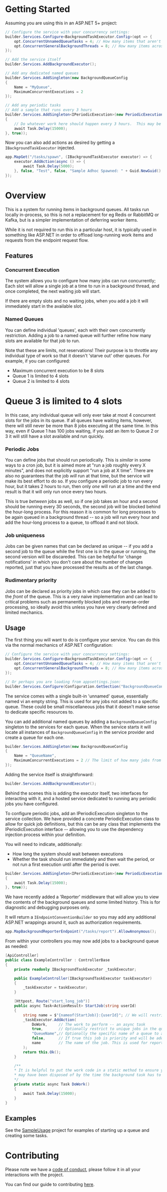 # Getting Started

Assuming you are using this in an ASP.NET 5+ project:

```csharp
// Configure the service with your concurrency settings:
builder.Services.Configure<BackgroundTaskExecutor.Config>(opt => {
    opt.ConcurrentUnnamedQueueTasks = 4; // How many items that aren't added to a specific queue to run in parallel.
    opt.ConcurrentGeneralBackgroundThreads = 8; // How many items across all queues can be run in parallel in total.
});

// Add the service itself
builder.Services.AddBackgroundExecutor();

// Add any dedicated named queues
builder.Services.AddSingleton(new BackgroundQueueConfig
{
    Name = "MyQueue",
    MaximumConcurrentExecutions = 2
});

// Add any periodic tasks 
// Add a sample that runs every 3 hours
builder.Services.AddSingleton<IPeriodicExecution>(new PeriodicExecution("Example 3 hour periodic execution", TimeSpan.FromHours(3), async () =>
{
    // Do whatever work here should happen every 3 hours.  This may be to add additional background tasks in the queue.
    await Task.Delay(15000);
}, true));
```

Now you can also add actions as desired by getting a `IBackgroundTaskExecutor` injected.

```csharp
app.MapGet("/tasks/spawn", (IBackgroundTaskExecutor executor) => {
    executor.AddAction(async () => {
        await Task.Delay(5000);
    }, false, "Test", false, "Sample Adhoc Spawned: " + Guid.NewGuid().ToString());
});
```

# Overview

This is a system for running items in background queues.  All tasks run locally in-process, so this is not a replacement for eg Redis or RabbitMQ or Kafka, 
but is a simpler implementation of deferring worker items.

While it is not required to run this in a particular host, it is typically used in something like ASP.NET in order to offload long-running work items and 
requests from the endpoint request flow.

## Features

### Concurrent Execution

The system allows you to configure how many jobs can run concurrently; Each slot will allow a single job at a time to run in a background thread, and once completed, the next 
waiting job will start.  

If there are empty slots and no waiting jobs, when you add a job it will immediately start in the available slot.

### Named Queues

You can define individual 'queues', each with their own concurrently restriction.  Adding a job to a named queue will further refine how many slots are 
available for that job to run.

Note that these are limits, not reservations!  Their purpose is to throttle any individual type of work so that it doesn't 'starve out' other queues.
For example, if you can configured:

 * Maximum concurrent execution to be 8 slots
 * Queue 1 is limited to 4 slots
 * Queue 2 is limited to 4 slots
 # Queue 3 is limited to 4 slots

In this case, any individual queue will only ever take at most 4 concurrent slots for the jobs in its queue.  If all queues have waiting items, however,
there will still never be more than 8 jobs executing at the same time.   In this way, even if Queue 1 has 100 jobs waiting, if you add an item to Queue 2 or 3
it will still have a slot available and run quickly.

### Periodic Jobs

You can define jobs that should run periodically.  This is _similar_ in some ways to a cron job, but it is aimed more at "run a job roughly every X minutes", 
and does not explicitly support "run a job at X time".  There are also no guarantees that the job _will_ run at that time, but the service will make its best effort
to do so.  If you configure a periodic job to run every hour, but it takes 2 hours to run, then only _one_ will run at a time and the end result is that it will
only run once every two hours.

This is true _between_ jobs as well, so if one job takes an hour and a second should be running every 30 seconds, the second job will be blocked behind the hour-long
process.  For this reason it is common for long processes to be again queued in a background thread -- so a job will run every hour and add the hour-long process to 
a queue, to offload it and not block.

### Job uniqueness

Jobs can be given names that can be declared as unique -- if you add a second job to the queue while the first one is in the queue or running, the second version
will be discareded.  This can be helpful for 'change notifications' in which you don't care about the number of changes reported, just that you have processed the 
results as of the last change.

### Rudimentary priority

Jobs can be declared as priority jobs in which case they can be added to the _front_ of the queue.  This is a very naive implementation and can lead to critical problems
such as permanently blocked jobs and reverse-order processing, so ideally avoid this unless you have very clearly defined and limited mechanics.

## Usage

The first thing you will want to do is configure your service.  You can do this via the normal mechanics of ASP.NET configuration:

```csharp
// Configure the service with your concurrency settings:
builder.Services.Configure<BackgroundTaskExecutor.Config>(opt => {
    opt.ConcurrentUnnamedQueueTasks = 4; // How many items that aren't added to a specific queue to run in parallel.
    opt.ConcurrentGeneralBackgroundThreads = 8; // How many items across all queues can be run in parallel in total.
});
```

```csharp
// Or perhaps you are loading from appsettings.json:
builder.Services.Configure(Configuration.GetSection("BackgroundQueueConfig"));
```

The service comes with a single built-in 'unnamed' queue, essentially named vi an empty string.  This is used for any jobs not added to a specific queue. 
These could be small miscellaneous jobs that it doesn't make sense to dedicate specific resources to.

You can add additional named queues by adding a `BackgroundQueueConfig` singleton to the services for each queue.  When the service starts it will locate
all instances of `BackgroundQueueConfig` in the service provider and create a queue for each one.

```csharp
builder.Services.AddSingleton(new BackgroundQueueConfig
{
    Name = "QueueName",
    MaximumConcurrentExecutions = 2 // The limit of how many jobs from this queue can possibly run at the same time.
});
```

Adding the service itself is straightforward:
```csharp
builder.Services.AddBackgroundExecutor();
```

Behind the scenes this is adding the executor itself, two interfaces for interacting with it, and a hosted service dedicated to running any
periodic jobs you have configured.

To configure periodic jobs, add an IPeriodicExecution singleton to the service collection.  We have provided a concrete PeriodicExecution class 
to allow for quick job definitions, but this can be any class that implements the IPeriodicExecution interface -- allowing you to use the dependency
injection process within your definition.

You will need to indicate, additionally:
 * How long the system should wait between executions
 * Whether the task should run immediately and then wait the period, or not run a first execution until after the period is over.

```csharp
builder.Services.AddSingleton<IPeriodicExecution>(new PeriodicExecution("Example Periodic Execution", TimeSpan.FromSeconds(3), async () =>
{
    await Task.Delay(15000);
}, true));
```

We have recently added a 'Reporter' middleware that will allow you to view the contents of the background queues and some limited history.  This is
for diagnostic and debugging purposes only.

It will return a `IEndpointConventionBuilder` so you may add any additional ASP.NET wrappings around it, such as authorization requirements.

```csharp
app.MapBackgroundReporterEndpoint("/tasks/report").AllowAnonymous();
```

From within your controllers you may now add jobs to a background queue as needed:
```csharp
[ApiController]
public class ExampleController : ControllerBase
{
    private readonly IBackgroundTaskExecutor _taskExecutor;

    public ExampleController(IBackgroundTaskExecutor taskExecutor)
    {
        _taskExecutor = taskExecutor;
    }

    [Httpost, Route("start_long_job")]
    public async Task<ActionResult> StartJob(string userId)
    {
        string name = $"{nameof(StartJob)}:{userId}"; // We will restrict the work so that each user can only be in the queue once for this particular job.
        _taskExecutor.AddAction(
            DoWork,     // The work to perform -- an async task
            true,       // Optionally restrict to unique jobs in the queue -- will enforce name uniqueness
            "QueueName",// Optionally the specific name of a queue to add this work to.  Will default to the unnamed queue.
            false,      // If true this job is priority and will be added to the front of the queue
            name        // The name of the job. This is used for reporting and, if this job is labeled unique, will be the unique key.
        );
        return this.Ok();
    }

    /**
    * It is helpful to put the work code in a static method to ensure you don't accidentally capture any request-scoped items, as they
    * may have been disposed of by the time the background task has to do its job.
    */
    private static async Task DoWork()
    {
        await Task.Delay(15000);
    }
}
```

## Examples

See the [SampleUsage](./SampleUsage) project for examples of starting up a queue and creating some tasks.

# Contributing

Please note we have a [code of conduct](./CODE_OF_CONDUCT.md), please follow it in all your interactions with the project.

You can find our guide to contributing [here](./CONTRIBUTING.md).